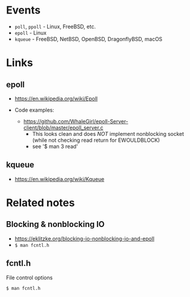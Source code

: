 # Events

* `poll`, `ppoll` - Linux, FreeBSD, etc.
* `epoll` - Linux
* `kqueue` - FreeBSD, NetBSD, OpenBSD, DragonflyBSD, macOS

# Links

## epoll

* https://en.wikipedia.org/wiki/Epoll

* Code examples:
  * https://github.com/WhaleGirl/epoll-Server-client/blob/master/epoll_server.c
    * This looks clean and does _NOT_ implement nonblocking socket (while not checking read return for EWOULDBLOCK)
     * see '$ man 3 read'

## kqueue

* https://en.wikipedia.org/wiki/Kqueue

# Related notes

## Blocking & nonblocking IO

* https://eklitzke.org/blocking-io-nonblocking-io-and-epoll
* `$ man fcntl.h`

## fcntl.h

File control options

`$ man fcntl.h`
